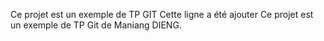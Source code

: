 Ce projet est un exemple de TP GIT
Cette ligne a été ajouter
Ce projet est un exemple de TP Git de Maniang DIENG.
